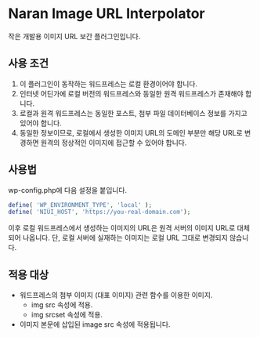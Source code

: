 # Naran Image URL Interpolator

작은 개발용 이미지 URL 보간 플러그인입니다.


## 사용 조건
1. 이 플러그인이 동작하는 워드프레스는 로컬 환경이어야 합니다.
2. 인터넷 어딘가에 로컬 버전의 워드프레스와 동일한 원격 워드프레스가 존재해야 합니다.
3. 로컬과 원격 워드프레스는 동일한 포스트, 첨부 파일 데이터베이스 정보를 가지고 있어야 합니다.
4. 동일한 정보이므로, 로컬에서 생성한 이미지 URL의 도메인 부분만 해당 URL로 변경하면 원격의 정상적인 
   이미지에 접근할 수 있어야 합니다.

## 사용법
wp-config.php에 다음 설정을 붙입니다.

```php
define( 'WP_ENVIRONMENT_TYPE', 'local' );
define( 'NIUI_HOST', 'https://you-real-domain.com');
```

이후 로컬 워드프레스에서 생성하는 이미지의 URL은 원격 서버의 이미지 URL로 대체되어 나옵니다.
단, 로컬 서버에 실재하는 이미지는 로컬 URL 그대로 변경되지 않습니다.

## 적용 대상 
* 워드프레스의 첨부 이미지 (대표 이미지) 관련 함수를 이용한 이미지.
  * img src 속성에 적용.
  * img srcset 속성에 적용.
* 이미지 본문에 삽입된 image src 속성에 적용됩니다.
